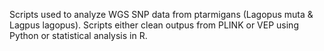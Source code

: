 Scripts used to analyze WGS SNP data from ptarmigans (Lagopus muta & Lagpus lagopus).
Scripts either clean outpus from PLINK or VEP using Python or statistical analysis in R.
